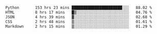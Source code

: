 <!--START_SECTION:waka-->

```txt
Python       153 hrs 23 mins ██████████████████████░░░   88.02 %
HTML         8 hrs 17 mins   █▒░░░░░░░░░░░░░░░░░░░░░░░   04.76 %
JSON         4 hrs 39 mins   ▓░░░░░░░░░░░░░░░░░░░░░░░░   02.68 %
CSS          2 hrs 48 mins   ▒░░░░░░░░░░░░░░░░░░░░░░░░   01.61 %
Markdown     2 hrs 15 mins   ▒░░░░░░░░░░░░░░░░░░░░░░░░   01.29 %
```

<!--END_SECTION:waka-->
